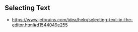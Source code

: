 ## Selecting Text
- https://www.jetbrains.com/idea/help/selecting-text-in-the-editor.html#d1544049e255
